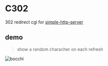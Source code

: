 # C302
302 redirect cgi for [simple-http-server](https://github.com/fumiama/simple-http-server)

## demo
> show a random characher on each refresh

![bocchi](https://counter.seku.su/c302)
